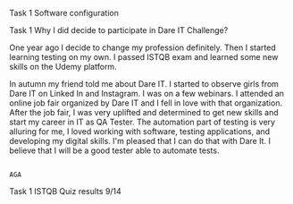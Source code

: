 Task 1 Software configuration

Task 1 Why I did decide to participate in Dare IT Challenge?

One year ago I decide to change my profession definitely. Then I started learning testing on my own. I passed ISTQB exam and learned some new skills on the Udemy platform.

In autumn my friend told me about Dare IT. I started to observe girls from Dare IT on Linked In and Instagram. 
I was on a few webinars. I attended an online job fair organized by Dare IT and I fell in love with that organization. 
After the job fair, I was very uplifted and determined to get new skills and start my career in IT as QA Tester. 
The automation part of testing is very alluring for me, I loved working with software, testing applications, and developing my digital skills.
I'm pleased that I can do that with Dare It. I believe that I will be a good tester able to automate tests.
                                                                                   
                                                                                                                                          AGA
Task 1 ISTQB Quiz results
9/14
